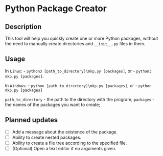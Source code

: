 # Python Package Creator

## Description

This tool will help you quickly create one or more Python packages,
without the need to manually create directories and `__init__.py` files in them.

## Usage

In `Linux`:
    - `python3 [path_to_directory]\mkp.py [packages]`, or
    - `python3 mkp.py [packages]`.

In `Windows`:
    - `python [path_to_directory]\mkp.py [packages]`, or
    - `python mkp.py [packages]`

`path_to_directory` - the path to the directory with the program;
`packages` - the names of the packages you want to create;

## Planned updates

  - [ ] Add a message about the existence of the package.
  - [ ] Ability to create nested packages.
  - [ ] Ability to create a file tree according to the specified file.
  - [ ] \(Optional) Open a text editor if no arguments given.